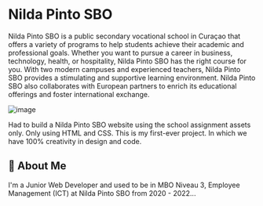 
# Nilda Pinto SBO
Nilda Pinto SBO is a public secondary vocational school in Curaçao that offers a variety of programs to help students achieve their academic and professional goals. Whether you want to pursue a career in business, technology, health, or hospitality, Nilda Pinto SBO has the right course for you. With two modern campuses and experienced teachers, Nilda Pinto SBO provides a stimulating and supportive learning environment. Nilda Pinto SBO also collaborates with European partners to enrich its educational offerings and foster international exchange.

![image](https://github.com/GODiiKING/Nilda-Pinto-SBO/assets/80182745/00e2d8cc-84e8-4220-b8e3-4974f5064148)

Had to build a Nilda Pinto SBO website using the school assignment assets only.
Only using HTML and CSS. This is my first-ever project. In which we have 100% creativity in design and code.

## 🚀 About Me
I'm a Junior Web Developer and used to be in MBO Niveau 3, Employee Management (ICT) at Nilda Pinto SBO from 2020 - 2022...



